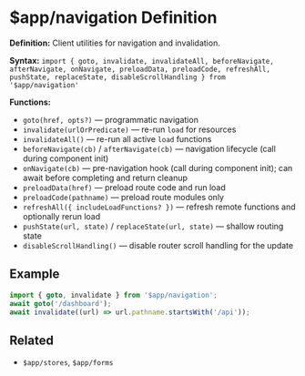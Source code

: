 # $app/navigation Definition

**Definition:** Client utilities for navigation and invalidation.

**Syntax:**
`import { goto, invalidate, invalidateAll, beforeNavigate, afterNavigate, onNavigate, preloadData, preloadCode, refreshAll, pushState, replaceState, disableScrollHandling } from '$app/navigation'`

**Functions:**

- `goto(href, opts?)` — programmatic navigation
- `invalidate(urlOrPredicate)` — re-run `load` for resources
- `invalidateAll()` — re-run all active `load` functions
- `beforeNavigate(cb)` / `afterNavigate(cb)` — navigation lifecycle
  (call during component init)
- `onNavigate(cb)` — pre-navigation hook (call during component init);
  can await before completing and return cleanup
- `preloadData(href)` — preload route code and run load
- `preloadCode(pathname)` — preload route modules only
- `refreshAll({ includeLoadFunctions? })` — refresh remote functions
  and optionally rerun load
- `pushState(url, state)` / `replaceState(url, state)` — shallow
  routing state
- `disableScrollHandling()` — disable router scroll handling for the
  update

## Example

```ts
import { goto, invalidate } from '$app/navigation';
await goto('/dashboard');
await invalidate((url) => url.pathname.startsWith('/api'));
```

## Related

- `$app/stores`, `$app/forms`

